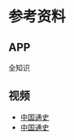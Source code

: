 # 参考资料

## APP

全知识

## 视频


- [中国通史](http://www.kunlunce.com/llyj/fl11111111111/2018-07-07/126406.html)
- [中国通史](https://www.bilibili.com/bangumi/play/ep328375?from=search&seid=14392974032587299790&spm_id_from=333.337.0.0)